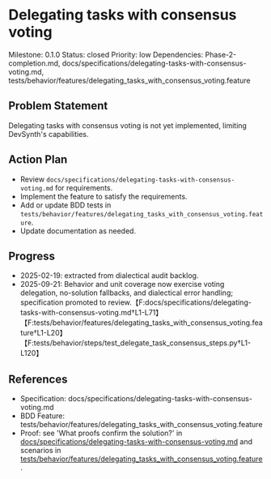 # Delegating tasks with consensus voting
Milestone: 0.1.0
Status: closed
Priority: low
Dependencies: Phase-2-completion.md, docs/specifications/delegating-tasks-with-consensus-voting.md, tests/behavior/features/delegating_tasks_with_consensus_voting.feature

## Problem Statement
Delegating tasks with consensus voting is not yet implemented, limiting DevSynth's capabilities.


## Action Plan
- Review `docs/specifications/delegating-tasks-with-consensus-voting.md` for requirements.
- Implement the feature to satisfy the requirements.
- Add or update BDD tests in `tests/behavior/features/delegating_tasks_with_consensus_voting.feature`.
- Update documentation as needed.

## Progress
- 2025-02-19: extracted from dialectical audit backlog.
- 2025-09-21: Behavior and unit coverage now exercise voting delegation, no-solution fallbacks, and dialectical error handling; specification promoted to review.【F:docs/specifications/delegating-tasks-with-consensus-voting.md†L1-L71】【F:tests/behavior/features/delegating_tasks_with_consensus_voting.feature†L1-L20】【F:tests/behavior/steps/test_delegate_task_consensus_steps.py†L1-L120】

## References
- Specification: docs/specifications/delegating-tasks-with-consensus-voting.md
- BDD Feature: tests/behavior/features/delegating_tasks_with_consensus_voting.feature
- Proof: see 'What proofs confirm the solution?' in [docs/specifications/delegating-tasks-with-consensus-voting.md](../docs/specifications/delegating-tasks-with-consensus-voting.md) and scenarios in [tests/behavior/features/delegating_tasks_with_consensus_voting.feature](../tests/behavior/features/delegating_tasks_with_consensus_voting.feature).

